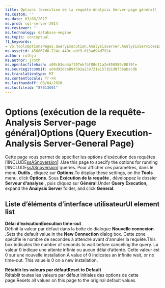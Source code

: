 ```yaml
---
title: Options (exécution de la requête-Analysis Server-page général) | Microsoft Docs
ms.custom: ''
ms.date: 03/06/2017
ms.prod: sql-server-2014
ms.reviewer: ''
ms.technology: database-engine
ms.topic: conceptual
f1_keywords:
- VS.ToolsOptionsPages.QueryExecution.AnalysisServer.AnalysisServicesExecutionGeneral
ms.assetid: 456867d0-724c-449c-abf9-013a694d7924
author: rothja
ms.author: jroth
ms.openlocfilehash: a00c63ea4af707ebfbf88e11a2e856559c00f0fe
ms.sourcegitcommit: ad4d92dce894592a259721a1571b1d8736abacdb
ms.translationtype: MT
ms.contentlocale: fr-FR
ms.lasthandoff: 08/04/2020
ms.locfileid: "87613601"
---
```

# <a name="options-query-execution-analysis-server-general-page"></a><span data-ttu-id="acc63-102">Options (exécution de la requête-Analysis Server-page général)</span><span class="sxs-lookup"><span data-stu-id="acc63-102">Options (Query Execution-Analysis Server-General Page)</span></span>
  <span data-ttu-id="acc63-103">Cette page vous permet de spécifier les options d'exécution des requêtes [!INCLUDE[ssASnoversion](../includes/ssasnoversion-md.md)] .</span><span class="sxs-lookup"><span data-stu-id="acc63-103">Use this page to specify the options for running [!INCLUDE[ssASnoversion](../includes/ssasnoversion-md.md)] queries.</span></span> <span data-ttu-id="acc63-104">Pour afficher ces paramètres, dans le menu **Outils** , cliquez sur **Options**.</span><span class="sxs-lookup"><span data-stu-id="acc63-104">To display these settings, on the **Tools** menu, click **Options**.</span></span> <span data-ttu-id="acc63-105">Sous **Exécution de la requête** , développez le dossier **Serveur d'analyse** , puis cliquez sur **Général**.</span><span class="sxs-lookup"><span data-stu-id="acc63-105">Under **Query Execution,** expand the **Analysis Server** folder, and click **General**.</span></span>  
  
## <a name="ui-element-list"></a><span data-ttu-id="acc63-106">Liste d’éléments d’interface utilisateur</span><span class="sxs-lookup"><span data-stu-id="acc63-106">UI element list</span></span>  
 <span data-ttu-id="acc63-107">**Délai d’exécution**</span><span class="sxs-lookup"><span data-stu-id="acc63-107">**Execution time-out**</span></span>  
 <span data-ttu-id="acc63-108">Définit la valeur par défaut dans la boîte de dialogue **Nouvelle connexion** .</span><span class="sxs-lookup"><span data-stu-id="acc63-108">Sets the default value in the **New Connection** dialog box.</span></span> <span data-ttu-id="acc63-109">Cette zone spécifie le nombre de secondes à attendre avant d'annuler la requête.</span><span class="sxs-lookup"><span data-stu-id="acc63-109">This box indicates the number of seconds to wait before canceling the query.</span></span> <span data-ttu-id="acc63-110">La valeur 0 indique une attente infinie ou aucun délai d’attente. Cette valeur est 0 sur une nouvelle installation.</span><span class="sxs-lookup"><span data-stu-id="acc63-110">A value of 0 indicates an infinite wait, or no time-out. This value is 0 on a new installation.</span></span>  
  
 <span data-ttu-id="acc63-111">**Rétablir les valeurs par défaut**</span><span class="sxs-lookup"><span data-stu-id="acc63-111">**Reset to Default**</span></span>  
 <span data-ttu-id="acc63-112">Rétablit toutes les valeurs par défaut initiales des options de cette page.</span><span class="sxs-lookup"><span data-stu-id="acc63-112">Resets all values on this page to the original default values.</span></span>  
  
  

